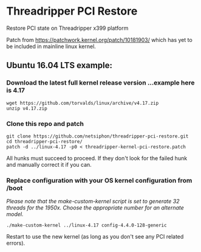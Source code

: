 # Threadripper PCI Restore
Restore PCI state on Threadripper x399 platform

Patch from https://patchwork.kernel.org/patch/10181903/ which has yet to be included in mainline linux kernel.

## Ubuntu 16.04 LTS example:
### Download the latest full kernel release version ...example here is 4.17
```
wget https://github.com/torvalds/linux/archive/v4.17.zip
unzip v4.17.zip
```
### Clone this repo and patch
```
git clone https://github.com/netsiphon/threadripper-pci-restore.git
cd threadripper-pci-restore/
patch -d ../linux-4.17 -p0 < threadripper-kernel-pci-restore.patch 
```
All hunks must succeed to proceed. If they don't look for the failed hunk and manually correct it if you can.

### Replace configuration with your OS kernel configuration from /boot
_Please note that the make-custom-kernel script is set to generate 32 threads for the 1950x. Choose the appropriate number for an alternate model._
```
./make-custom-kernel ../linux-4.17 config-4.4.0-128-generic
```
Restart to use the new kernel (as long as you don't see any PCI related errors).

